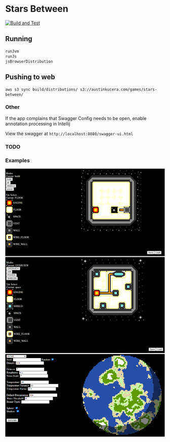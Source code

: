# Stars Between

[![Build and Test](https://github.com/ManApart/stars_between/actions/workflows/runTests.yml/badge.svg?branch=master)](https://github.com/ManApart/stars_between/actions/workflows/runTests.yml)

## Running

```
runJvm
runJs
jsBrowserDistribution
```

## Pushing to web

```
aws s3 sync build/distributions/ s3://austinkucera.com/games/stars-between/
```


### Other
If the app complains that Swagger Config needs to be open, enable annotation processing in Intellij

View the swagger at `http://localhost:8080/swagger-ui.html`

### TODO

### Examples

![](./example/floorplan.png)
![](./example/floorplan2.png)
![](./example/planet.png)

